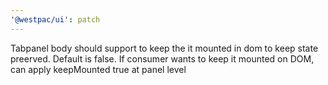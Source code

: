 ```yaml
---
'@westpac/ui': patch
---
```


Tabpanel body should support to keep the it mounted in dom to keep state preerved. Default is false. If consumer wants to keep it mounted on DOM, can apply keepMounted true at panel level

